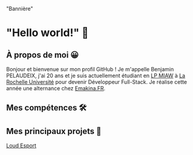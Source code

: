 "Bannière"

# "Hello world!" 👋

## À propos de moi 😀
Bonjour et bienvenue sur mon profil GitHub ! Je m'appelle Benjamin PELAUDEIX, j'ai 20 ans et je suis actuellement étudiant en [LP MIAW](#) à [La Rochelle Université](#) pour devenir Développeur Full-Stack.
Je réalise cette année une alternance chez [Emakina.FR](@Emakina.FR).

## Mes compétences 🛠

## Mes principaux projets 📁
[Loud Esport](https://github/Benjamin-Pelaudeix/Loud-V2)
